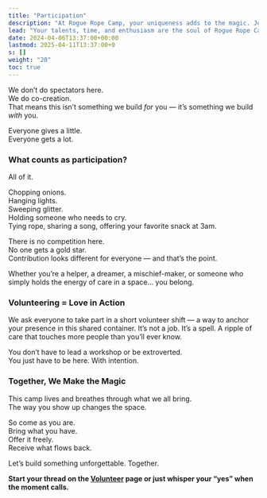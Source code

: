 ```yaml
---
title: "Participation"
description: "At Rogue Rope Camp, your uniqueness adds to the magic. Join us in creating an unforgettable event!"
lead: "Your talents, time, and enthusiasm are the soul of Rogue Rope Camp"
date: 2024-04-06T13:37:00+00:00
lastmod: 2025-04-11T13:37:00+0
s: []
weight: "20"
toc: true
---
```


We don’t do spectators here.  
We do co-creation.  
That means this isn’t something we build *for* you — it’s something we build *with* you.

Everyone gives a little.  
Everyone gets a lot.

### What counts as participation?

All of it.

Chopping onions.  
Hanging lights.  
Sweeping glitter.  
Holding someone who needs to cry.  
Tying rope, sharing a song, offering your favorite snack at 3am.

There is no competition here.  
No one gets a gold star.  
Contribution looks different for everyone — and that’s the point.

Whether you’re a helper, a dreamer, a mischief-maker, or someone who simply holds the energy of care in a space... you belong.

### Volunteering = Love in Action

We ask everyone to take part in a short volunteer shift — a way to anchor your presence in this shared container. It’s not a job. It’s a spell. A ripple of care that touches more people than you’ll ever know.

You don’t have to lead a workshop or be extroverted.  
You just have to be here. With intention.

### Together, We Make the Magic

This camp lives and breathes through what we all bring.  
The way you show up changes the space.

So come as you are.  
Bring what you have.  
Offer it freely.  
Receive what flows back.

Let’s build something unforgettable. Together.

**Start your thread on the [Volunteer](/practical/build-day) page or just whisper your “yes” when the moment calls.**

